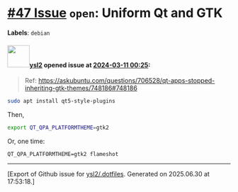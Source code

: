 # [\#47 Issue](https://github.com/ysl2/.dotfiles/issues/47) `open`: Uniform Qt and GTK
**Labels**: `debian`


#### <img src="https://avatars.githubusercontent.com/u/39717545?u=3a56d7b47e1688f70c83e440ba0835f8d24c43e3&v=4" width="50">[ysl2](https://github.com/ysl2) opened issue at [2024-03-11 00:25](https://github.com/ysl2/.dotfiles/issues/47):

> Ref: https://askubuntu.com/questions/706528/qt-apps-stopped-inheriting-gtk-themes/748186#748186

```bash
sudo apt install qt5-style-plugins
```

Then, 

```bash
export QT_QPA_PLATFORMTHEME=gtk2
```

Or, one time:

```
QT_QPA_PLATFORMTHEME=gtk2 flameshot
```




-------------------------------------------------------------------------------



[Export of Github issue for [ysl2/.dotfiles](https://github.com/ysl2/.dotfiles). Generated on 2025.06.30 at 17:53:18.]
